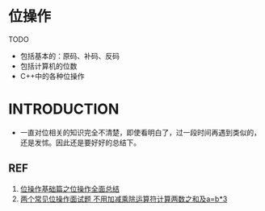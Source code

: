 # 位操作


TODO


* 包括基本的：原码、补码、反码
* 包括计算机的位数
* C++中的各种位操作


# INTRODUCTION

* 一直对位相关的知识完全不清楚，即使看明白了，过一段时间再遇到类似的，还是发怵。因此还是要好好的总结下。











## REF

1. [位操作基础篇之位操作全面总结](https://blog.csdn.net/morewindows/article/details/7354571)
2. [两个常见位操作面试题 不用加减乘除运算符计算两数之和及a=b*3](https://blog.csdn.net/morewindows/article/details/8710737)
